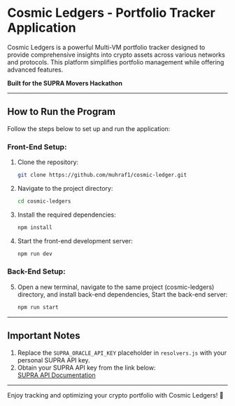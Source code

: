 # Cosmic Ledgers - Portfolio Tracker Application

Cosmic Ledgers is a powerful Multi-VM portfolio tracker designed to provide comprehensive insights into crypto assets across various networks and protocols. This platform simplifies portfolio management while offering advanced features. 

**Built for the SUPRA Movers Hackathon**

---

## How to Run the Program

Follow the steps below to set up and run the application:

### Front-End Setup:
1. Clone the repository:
   ```bash
   git clone https://github.com/muhraf1/cosmic-ledger.git
   ```
2. Navigate to the project directory:
   ```bash
   cd cosmic-ledgers
   ```
3. Install the required dependencies:
   ```bash
   npm install
   ```
4. Start the front-end development server:
   ```bash
   npm run dev
   ```

### Back-End Setup:
5. Open a new terminal, navigate to the same project (cosmic-ledgers) directory, and install back-end dependencies, Start the back-end server:
   ```bash
   npm run start
   ```

---

## Important Notes

1. Replace the `SUPRA_ORACLE_API_KEY` placeholder in `resolvers.js` with your personal SUPRA API key.  
2. Obtain your SUPRA API key from the link below:  
   [SUPRA API Documentation](https://docs.supra.com/oracles/apis-real-time-and-historical-data)  

---

Enjoy tracking and optimizing your crypto portfolio with Cosmic Ledgers! 🚀

